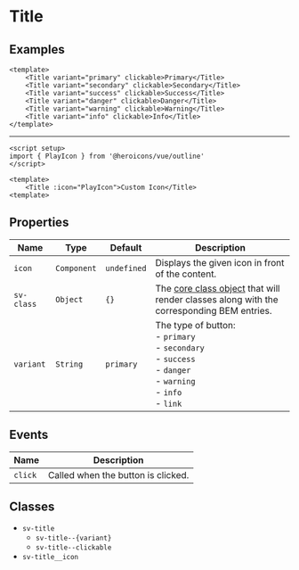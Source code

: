 <script setup>
import { ref } from "vue";
import { Alert, Title } from "@/components";
import { PlayIcon } from '@heroicons/vue/outline'

const message = ref("You can click a title to change this message.");

const click = (type) => {
    message.value = `You clicked the "${type}" title.`;
}
</script>

# Title

## Examples

<Alert variant="info" :message="message" class="mb-4" />

<Title variant="primary" @click="click('primary')" clickable>Primary</Title>
<Title variant="secondary" @click="click('secondary')" clickable>Secondary</Title>
<Title variant="success" @click="click('success')" clickable>Success</Title>
<Title variant="danger" @click="click('danger')" clickable>Danger</Title>
<Title variant="warning" @click="click('warning')" clickable>Warning</Title>
<Title variant="info" @click="click('info')" clickable>Info</Title>

```vue
<template>
    <Title variant="primary" clickable>Primary</Title>
    <Title variant="secondary" clickable>Secondary</Title>
    <Title variant="success" clickable>Success</Title>
    <Title variant="danger" clickable>Danger</Title>
    <Title variant="warning" clickable>Warning</Title>
    <Title variant="info" clickable>Info</Title>
</template>
```

---
<Title :icon="PlayIcon">Custom Icon</Title>

```vue
<script setup>
import { PlayIcon } from '@heroicons/vue/outline'
</script>

<template>
    <Title :icon="PlayIcon">Custom Icon</Title>
<template>
```

## Properties

| Name       | Type        | Default     | Description                                                                                                                    |
| ---------- | ----------- | ----------- | ------------------------------------------------------------------------------------------------------------------------------ |
| `icon`     | `Component` | `undefined` | Displays the given icon in front of the content.                                                                               |
| `sv-class` | `Object`    | `{}`        | The [core class object](/components/core-class) that will render classes along with the corresponding BEM entries.             |
| `variant`  | `String`    | `primary`   | The type of button:<br/>- `primary`<br/>- `secondary`<br/>- `success`<br/>- `danger`<br/>- `warning`<br/>- `info`<br/>- `link` |

## Events

| Name    | Description                        |
| ------- | ---------------------------------- |
| `click` | Called when the button is clicked. |

## Classes

- `sv-title`
  -  `sv-title--{variant}`
  -  `sv-title--clickable`
- `sv-title__icon`